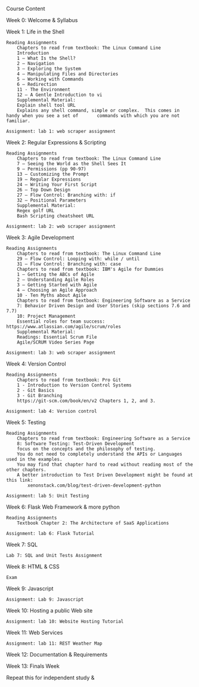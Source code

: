 Course Content 

Week 0: Welcome & Syllabus 

Week 1: Life in the Shell 

	Reading Assignments
		Chapters to read from textbook: The Linux Command Line
		Introduction
		1 – What Is the Shell?
		2 – Navigation
		3 – Exploring the System
		4 – Manipulating Files and Directories
		5 – Working with Commands
		6 – Redirection
		11 - The Environment
		12 – A Gentle Introduction to vi
     	Supplemental Material:
		Explain shell tool URL
		Explains any shell command, simple or complex.  This comes in handy when you see a set of 		commands with which you are not familiar.

	Assignment: lab 1: web scraper assignment 

Week 2: Regular Expressions & Scripting 

	Reading Assignments
		Chapters to read from textbook: The Linux Command Line
		7 – Seeing the World as the Shell Sees It
		9 – Permissions (pp 90-97)
		13 – Customizing the Prompt
		19 – Regular Expressions
		24 – Writing Your First Script
		26 – Top Down Design
		27 – Flow Control: Branching with: if
		32 – Positional Parameters
     	Supplemental Material:
		Regex golf URL
		Bash Scripting cheatsheet URL

	Assignment: lab 2: web scraper assignment 

Week 3: Agile Development 

	Reading Assignments
		Chapters to read from textbook: The Linux Command Line
		29 – Flow Control: Looping with: while / until
		31 – Flow Control: Branching with: case
		Chapters to read from textbook: IBM's Agile for Dummies
		1 – Getting the ABCs of Agile
		2 – Understanding Agile Roles
		3 – Getting Started with Agile
		4 – Choosing an Agile Approach
		10 - Ten Myths about Agile
		Chapters to read from textbook: Engineering Software as a Service
		7: Behavior Driven Design and User Stories (skip sections 7.6 and 7.7)
		10: Project Management
		Essential roles for team success: https://www.atlassian.com/agile/scrum/roles
    	Supplemental Material:
		Readings: Essential Scrum File
		Agile/SCRUM Video Series Page

	Assignment: lab 3: web scraper assignment 

Week 4: Version Control 

	Reading Assignments
		Chapters to read from textbook: Pro Git
		1 - Introduction to Version Control Systems
		2 - Git Basics
		3 - Git Branching
		https://git-scm.com/book/en/v2 Chapters 1, 2, and 3.

	Assignment: lab 4: Version control

Week 5: Testing 

	Reading Assignments
		Chapters to read from textbook: Engineering Software as a Service
		8: Software Testing: Test-Driven Development
		focus on the concepts and the philosophy of testing.
		You do not need to completely understand the APIs or Languages used in the examples.
		You may find that chapter hard to read without reading most of the other chapters.
		A better introduction to Test Driven Development might be found at this link:
      		xenonstack.com/blog/test-driven-development-python

	Assignment: lab 5: Unit Testing 


Week 6: Flask Web Framework & more python

	Reading Assignments
		Textbook Chapter 2: The Architecture of SaaS Applications 

	Assignment: lab 6: Flask Tutorial 

Week 7: SQL

	Lab 7: SQL and Unit Tests Assignment

Week 8: HTML & CSS
	
	Exam

Week 9: Javascript 

	Assignment: Lab 9: Javascript 

Week 10: Hosting a public Web site 

  	Assignment: lab 10: Website Hosting Tutorial 

Week 11: Web Services 

	Assignment: lab 11: REST Weather Map 

Week 12: Documentation & Requirements 

Week 13: Finals Week 


Repeat this for independent study & 
